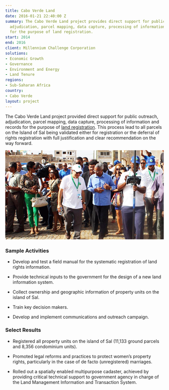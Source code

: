 ```yaml
---
title: Cabo Verde Land
date: 2016-01-21 22:40:00 Z
summary: The Cabo Verde Land project provides direct support for public outreach,
  adjudication, parcel mapping, data capture, processing of information and records
  for the purpose of land registration.
start: 2014
end: 2016
client: Millennium Challenge Corporation
solutions:
- Economic Growth
- Governance
- Environment and Energy
- Land Tenure
regions:
- Sub-Saharan Africa
country:
- Cabo Verde
layout: project
---
```


The Cabo Verde Land project provided direct support for public outreach, adjudication, parcel mapping, data capture, processing of information and records for the purpose of [land registration](http://dai-global-developments.com/articles/public-private-partnerships-for-land-administration-can-it-work-in-cabo-verde/). This process lead to all parcels on the Island of Sal being validated either for registration or the deferral of rights registration with full justification and clear recommendation on the way forward.

![](/assets/images/projects/CapeV.jpg)

### Sample Activities

* Develop and test a field manual for the systematic registration of land rights information.

* Provide technical inputs to the government for the design of a new land information system.

* Collect ownership and geographic information of  property units on the island of Sal.

* Train key decision makers.

* Develop and implement communications and outreach campaign.

### Select Results

* Registered all property units on the island of Sal (11,133 ground parcels and 8,356 condominium units).

* Promoted legal reforms and practices to protect women’s property rights, particularly in the case of de facto (unregistered) marriages.

* Rolled out a spatially enabled multipurpose cadaster, achieved by providing critical technical support to government agency in charge of the Land Management Information and Transaction System.